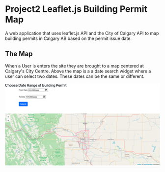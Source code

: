 # Project2 Leaflet.js Building Permit Map
A web application that uses leaflet.js API and the City of Calgary API to map building permits in Calgary AB based on the permit issue date.

## The Map
When a User is enters the site they are brought to a map centered at Calgary's City Centre. Above the map is a a date search widget where a user can select two dates. These dates can be the same or different. 

![EnterPage](Project2enterpage.png)
